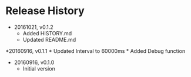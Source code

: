 # Release History

* 20161021, v0.1.2
	* Added HISTORY.md
	* Updated README.md

*20160916, v0.1.1
	* Updated Interval to 60000ms
	* Added Debug function

* 20160916, v0.1.0
    * Initial version

